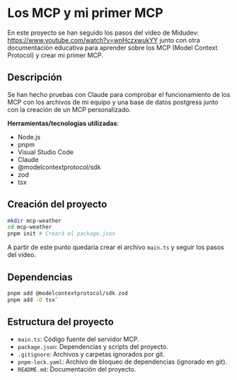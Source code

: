 # Los MCP y mi primer MCP

En este proyecto se han seguido los pasos del vídeo de Midudev: https://www.youtube.com/watch?v=wnHczxwukYY junto con otra documentación educativa para aprender sobre los MCP (Model Context Protocol) y crear mi primer MCP.

## Descripción

Se han hecho pruebas con Claude para comprobar el funcionamiento de los MCP con los archivos de mi equipo y una base de datos postgress junto con la creación de un MCP personalizado.

**Herramientas/tecnologías utilizadas**:

- Node.js
- pnpm
- Visual Studio Code
- Claude
- @modelcontextprotocol/sdk 
- zod
- tsx

## Creación del proyecto

```bash
mkdir mcp-weather
cd mcp-weather
pnpm init # Creará el package.json
```

A partir de este punto quedaría crear el archivo `main.ts` y seguir los pasos del video.

## Dependencias

```bash
pnpm add @modelcontextprotocol/sdk zod
pnpm add -D tsx`
```


## Estructura del proyecto

- `main.ts`: Código fuente del servidor MCP.
- `package.json`: Dependencias y scripts del proyecto.
- `.gitignore`: Archivos y carpetas ignorados por git.
- `pnpm-lock.yaml`: Archivo de bloqueo de dependencias (ignorado en git).
- `README.md`: Documentación del proyecto.
